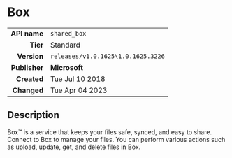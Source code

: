 # Box
| | |
|-:|-|
|**API name**|`shared_box`|
|**Tier**|Standard|
|**Version**|`releases/v1.0.1625\1.0.1625.3226`|
|**Publisher**|**Microsoft**|
|**Created**|Tue Jul 10 2018|
|**Changed**|Tue Apr 04 2023|

## Description
Box™ is a service that keeps your files safe, synced, and easy to share. Connect to Box to manage your files. You can perform various actions such as upload, update, get, and delete files in Box.
